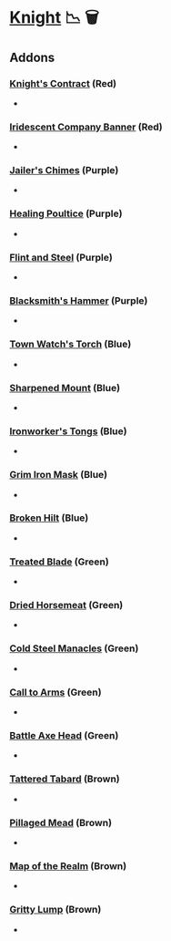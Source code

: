 # [Knight](<https://deadbydaylight.wiki.gg/wiki/Tarhos_Kovács>) 📉 🗑️

## Addons

### [Knight's Contract](<https://deadbydaylight.wiki.gg/wiki/Knight%27s_Contract>) (Red)

-


### [Iridescent Company Banner](<https://deadbydaylight.wiki.gg/wiki/Iridescent_Company_Banner>) (Red)

-


### [Jailer's Chimes](<https://deadbydaylight.wiki.gg/wiki/Jailer%27s_Chimes>) (Purple)

-


### [Healing Poultice](<https://deadbydaylight.wiki.gg/wiki/Healing_Poultice>) (Purple)

-


### [Flint and Steel](<https://deadbydaylight.wiki.gg/wiki/Flint_and_Steel>) (Purple)

-


### [Blacksmith's Hammer](<https://deadbydaylight.wiki.gg/wiki/Blacksmith%27s_Hammer>) (Purple)

-


### [Town Watch's Torch](<https://deadbydaylight.wiki.gg/wiki/Town_Watch%27s_Torch>) (Blue)

-


### [Sharpened Mount](<https://deadbydaylight.wiki.gg/wiki/Sharpened_Mount>) (Blue)

-


### [Ironworker's Tongs](<https://deadbydaylight.wiki.gg/wiki/Ironworker%27s_Tongs>) (Blue)

-


### [Grim Iron Mask](<https://deadbydaylight.wiki.gg/wiki/Grim_Iron_Mask>) (Blue)

-


### [Broken Hilt](<https://deadbydaylight.wiki.gg/wiki/Broken_Hilt>) (Blue)

-


### [Treated Blade](<https://deadbydaylight.wiki.gg/wiki/Treated_Blade>) (Green)

-


### [Dried Horsemeat](<https://deadbydaylight.wiki.gg/wiki/Dried_Horsemeat>) (Green)

-


### [Cold Steel Manacles](<https://deadbydaylight.wiki.gg/wiki/Cold_Steel_Manacles>) (Green)

-


### [Call to Arms](<https://deadbydaylight.wiki.gg/wiki/Call_to_Arms>) (Green)

-


### [Battle Axe Head](<https://deadbydaylight.wiki.gg/wiki/Battle_Axe_Head>) (Green)

-


### [Tattered Tabard](<https://deadbydaylight.wiki.gg/wiki/Tattered_Tabard>) (Brown)

-


### [Pillaged Mead](<https://deadbydaylight.wiki.gg/wiki/Pillaged_Mead>) (Brown)

-


### [Map of the Realm](<https://deadbydaylight.wiki.gg/wiki/Map_of_the_Realm>) (Brown)

-


### [Gritty Lump](<https://deadbydaylight.wiki.gg/wiki/Gritty_Lump>) (Brown)

-

